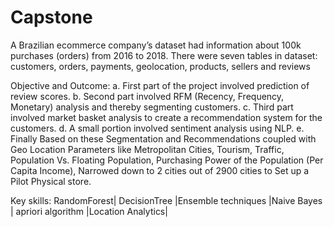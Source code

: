 # Capstone
A Brazilian ecommerce company’s dataset had information about 100k purchases (orders) from 2016 to 2018. There were seven tables in dataset: customers, orders, payments, geolocation, products, sellers and reviews

Objective and Outcome:
a.	First part of the project involved prediction of review scores.
b.	Second part involved RFM (Recency, Frequency, Monetary) analysis and thereby segmenting customers.
c.	Third part involved market basket analysis to create a recommendation system for the customers.
d.	A small portion involved sentiment analysis using NLP.
e.	Finally Based on these Segmentation and Recommendations coupled with Geo Location Parameters like Metropolitan Cities, Tourism, Traffic, Population Vs. Floating Population, Purchasing Power of the Population (Per Capita Income), Narrowed down to 2 cities out of 2900 cities to Set up a Pilot Physical store.

Key skills: RandomForest| DecisionTree |Ensemble techniques |Naive Bayes | apriori algorithm |Location Analytics|
